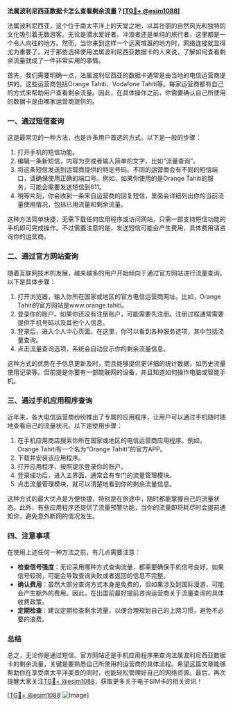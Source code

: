 **法属波利尼西亚数据卡怎么查看剩余流量？[[TG💪+ @esim1088](https://t.me/s/esim1088)]**

法属波利尼西亚，这个位于南太平洋上的天堂之地，以其壮丽的自然风光和独特的文化吸引着无数游客。无论是潜水爱好者、冲浪者还是单纯的旅行者，这里都是一个令人向往的地方。然而，当你来到这样一个远离喧嚣的地方时，网络连接就显得尤为重要了。对于那些选择使用法属波利尼西亚数据卡的人来说，了解如何查看剩余流量就成了一件非常实用的事情。

首先，我们需要明确一点，法属波利尼西亚的数据卡通常是由当地的电信运营商提供的。这些运营商包括Orange Tahiti、Vodafone Tahiti等。每家运营商都有自己的方式来帮助用户查看剩余流量。因此，在具体操作之前，你需要确认自己所使用的数据卡是由哪家运营商提供的。

### 一、通过短信查询

这是最常见的一种方法，也是许多用户首选的方式。以下是一般的步骤：

1. 打开手机的短信功能。
2. 编辑一条新短信，内容为空或者输入简单的文字，比如“流量查询”。
3. 将这条短信发送到运营商提供的特定号码。不同的运营商会有不同的短信端口，请确保使用正确的端口号。例如，如果你使用的是Orange Tahiti的服务，可能会需要发送短信到611。
4. 稍等片刻，你会收到一条来自运营商的回复短信，里面会详细列出你的当前流量使用情况，包括已用流量和剩余流量。

这种方法简单快捷，无需下载任何应用程序或访问网站，只需一部支持短信功能的手机即可完成操作。不过需要注意的是，发送短信可能会产生费用，具体费用请咨询你的运营商。

### 二、通过官方网站查询

随着互联网技术的发展，越来越多的用户开始倾向于通过官方网站进行流量查询。以下是具体步骤：

1. 打开浏览器，输入你所在国家或地区的官方电信运营商网址。比如，Orange Tahiti的官方网站是www.orange.tahiti。
2. 登录你的账户。如果你还没有注册账户，可能需要先注册。注册过程通常需要提供手机号码以及其他个人信息。
3. 登录后，进入个人中心页面。在这里，你可以看到各种服务选项，其中包括流量查询。
4. 点击流量查询选项，系统会自动显示你的剩余流量信息。

这种方式的优势在于信息更新及时，而且能够提供更详细的统计数据，如历史流量使用记录等。但前提是你要有一部能联网的设备，并且知道如何操作电脑或智能手机。

### 三、通过手机应用程序查询

近年来，各大电信运营商纷纷推出了专属的应用程序，让用户可以通过手机随时随地查看自己的流量状况。以下是使用步骤：

1. 在手机应用商店搜索你所在国家或地区的电信运营商应用程序。例如，Orange Tahiti有一个名为“Orange Tahiti”的官方APP。
2. 下载并安装该应用程序。
3. 打开应用程序，按照提示登录你的账户。
4. 登录成功后，进入主界面，通常会有专门的流量管理模块。
5. 点击流量管理模块，就可以清楚地看到你的剩余流量信息。

这种方式的最大优点是方便快捷，特别是在旅途中，随时都能掌握自己的流量状态。此外，有些应用程序还提供了流量预警功能，当你的流量即将耗尽时会提前通知你，避免意外断网的情况发生。

### 四、注意事项

在使用上述任何一种方法之前，有几点需要注意：

- **检查信号强度**：无论采用哪种方式查询流量，都需要确保手机信号良好。如果信号较弱，可能会导致查询失败或者返回的信息不完整。
- **确认费用**：虽然大部分查询方式本身是免费的，但如果涉及到国际漫游，可能会产生额外的费用。因此，在出国前最好提前咨询运营商关于流量查询的具体收费政策。
- **定期检查**：建议定期检查剩余流量，以便合理规划自己的上网习惯，避免不必要的浪费。

### 总结

总之，无论你是通过短信、官方网站还是手机应用程序来查询法属波利尼西亚数据卡的剩余流量，关键是要熟悉自己所使用的运营商的具体流程。希望这篇文章能够帮助你在享受南太平洋美景的同时，也能轻松管理好自己的网络资源。最后，再次提醒大家关注[TG💪+ @esim1088](https://t.me/s/esim1088)，获取更多关于电子SIM卡的相关资讯！

[[TG💪+ @esim1088](https://t.me/s/esim1088) ![Image](https://i.postimg.cc/4NQfJmqS/Snipaste-2025-05-13-00-14-12.png)]
